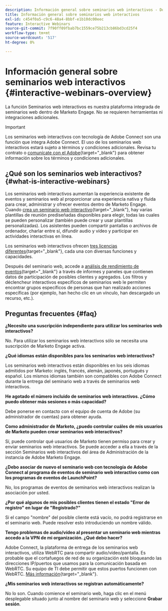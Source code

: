```yaml
---
description: Información general sobre seminarios web interactivos - Documentos de Marketo - Documentación del producto
title: Información general sobre seminarios web interactivos
exl-id: c454f0a5-c9c6-48a4-8bbf-e1b10dc00eec
feature: Interactive Webinars
source-git-commit: 7f90ff09fbab7bc1559ce75b213cb86bd3cd25f4
workflow-type: tm+mt
source-wordcount: '517'
ht-degree: 0%

---
```


# Información general sobre seminarios web interactivos {#interactive-webinars-overview}

La función Seminarios web interactivos es nuestra plataforma integrada de seminarios web dentro de Marketo Engage. No se requieren herramientas ni integraciones adicionales.

>[!IMPORTANT]
>
>Los seminarios web interactivos con tecnología de Adobe Connect son una función que integra Adobe Connect. El uso de los seminarios web interactivos estará sujeto a términos y condiciones adicionales. Revisa tu contrato o [comunícate con el Adobe](https://nation.marketo.com/t5/support/ct-p/Support){target="_blank"} para obtener información sobre los términos y condiciones adicionales.

## ¿Qué son los seminarios web interactivos? {#what-is-interactive-webinars}

Los seminarios web interactivos aumentan la experiencia existente de eventos y seminarios web al proporcionar una experiencia nativa y fluida para crear, administrar y ofrecer eventos dentro de Marketo Engage. Cuando [crea un seminario web interactivo](/help/marketo/product-docs/demand-generation/events/interactive-webinars/create-an-interactive-webinar.md){target="_blank"}, hay varias plantillas de reunión prediseñadas disponibles para elegir, todas las cuales se pueden personalizar (también puede crear y usar plantillas personalizadas). Los asistentes pueden compartir pantallas o archivos de ordenador, charlar entre sí, difundir audio y vídeo y participar en actividades interactivas en línea.

Los seminarios web interactivos ofrecen [tres licencias diferentes](/help/marketo/product-docs/demand-generation/events/interactive-webinars/user-and-license-management.md){target="_blank"}, cada una con diversas funciones y capacidades.

Después del seminario web, accede a [análisis de rendimiento de eventos](/help/marketo/product-docs/demand-generation/events/interactive-webinars/event-workflows.md){target="_blank"} a través de informes y paneles que contienen datos de participación de posibles clientes y agregados. Los filtros y déclencheur interactivos específicos de seminarios web le permiten encontrar grupos específicos de personas que han realizado acciones específicas (por ejemplo, han hecho clic en un vínculo, han descargado un recurso, etc.).

## Preguntas frecuentes {#faq}

**¿Necesito una suscripción independiente para utilizar los seminarios web interactivos?**

No. Para utilizar los seminarios web interactivos sólo se necesita una suscripción de Marketo Engage activa.

**¿Qué idiomas están disponibles para los seminarios web interactivos?**

Los seminarios web interactivos están disponibles en los seis idiomas admitidos por Marketo: inglés, francés, alemán, japonés, portugués y español. Los mismos idiomas también son compatibles con Adobe Connect durante la entrega del seminario web a través de seminarios web interactivos.

**He agotado el número incluido de seminarios web interactivos. ¿Cómo puedo obtener más sesiones o más capacidad?**

Debe ponerse en contacto con el equipo de cuenta de Adobe (su administrador de cuentas) para obtener ayuda.

**Como administrador de Marketo, ¿puedo controlar cuáles de mis usuarios de Marketo pueden crear seminarios web interactivos?**

Sí, puede controlar qué usuarios de Marketo tienen permiso para crear y enviar seminarios web interactivos. Se puede acceder a ella a través de la sección Seminarios web interactivos del área de Administración de la instancia de Adobe Marketo Engage.

**¿Debo asociar de nuevo el seminario web con tecnología de Adobe Connect al programa de eventos de seminario web interactivo como con los programas de eventos de LaunchPoint?**

No, los programas de eventos de seminarios web interactivos realizan la asociación por usted.

**¿Por qué algunos de mis posibles clientes tienen el estado &quot;Error de registro&quot; en lugar de &quot;Registrado?&quot;**

Si el campo &quot;nombre&quot; del posible cliente está vacío, no podrá registrarse en el seminario web. Puede resolver esto introduciendo un nombre válido.

**Tengo problemas de audio/vídeo al presentar un seminario web mientras accedo a la VPN de mi organización. ¿Qué debo hacer?**

Adobe Connect, la plataforma de entrega de los seminarios web interactivos, utiliza WebRTC para compartir audio/vídeo/pantalla. Es probable que el cortafuegos de red de su organización esté bloqueando las direcciones IP/puertos que usamos para la comunicación basada en WebRTC. Su equipo de TI debe permitir que estos puertos funcionen con WebRTC. [Más información](https://helpx.adobe.com/in/adobe-connect/firewall-proxy-server-configuration-adobe-connect.html){target="_blank"}.

**¿Mis seminarios web interactivos se registran automáticamente?**

No lo son. Cuando comience el seminario web, haga clic en el menú desplegable situado junto al nombre del seminario web y seleccione **Grabar sesión**.
